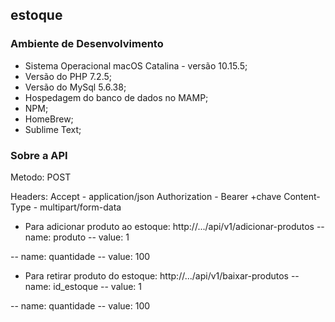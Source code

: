 ## estoque


### Ambiente de Desenvolvimento

- Sistema Operacional macOS Catalina - versão 10.15.5;
- Versão do PHP 7.2.5;
- Versão do MySql 5.6.38;
- Hospedagem do banco de dados no MAMP;
- NPM;
- HomeBrew;
- Sublime Text;


### Sobre a API

Metodo: POST

Headers:
Accept - application/json
Authorization - Bearer +chave
Content-Type - multipart/form-data


- Para adicionar produto ao estoque: http://.../api/v1/adicionar-produtos
-- name: produto
-- value: 1

-- name: quantidade
-- value: 100


- Para retirar produto do estoque: http://.../api/v1/baixar-produtos
-- name: id_estoque
-- value: 1

-- name: quantidade
-- value: 100







